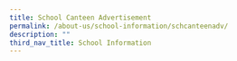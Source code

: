 ```yaml
---
title: School Canteen Advertisement
permalink: /about-us/school-information/schcanteenadv/
description: ""
third_nav_title: School Information
---
```

